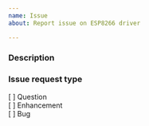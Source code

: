 ```yaml
---
name: Issue
about: Report issue on ESP8266 driver

---
```


### Description
<!-- 
    Required
    Add detailed description of what you are reporting.
    Good example: https://os.mbed.com/docs/latest/reference/workflow.html
    Things to consider sharing:
    - What target does this relate to?
    - What toolchain (name + version) are you using?
    - What tools (name + version - is it mbed-cli, online compiler or IDE) are you using?
    - What is the SHA of Mbed OS (git log -n1 --oneline)?
    - Steps to reproduce. (Did you publish code or a test case that exhibits the problem?)
-->


### Issue request type
<!-- 
    Required
    Please add only one X to one of the following types. Do not fill multiple types. (Split the issue otherwise.)
    Please note this is not a GitHub task list; indenting the boxes or changing the format to add a '.' or '*' in front
    of them changes the meaning incorrectly. The only changes to make are to add a description under the
    description heading and to add an 'x' to the correct box.

    [X] Question
    [ ] Enhancement 
    [ ] Bug 
-->

[ ] Question  
[ ] Enhancement  
[ ] Bug
